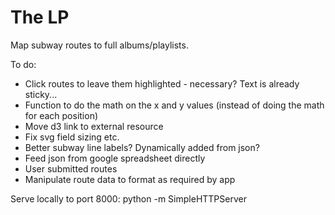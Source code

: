 # The LP

Map subway routes to full albums/playlists.

To do:

* Click routes to leave them highlighted - necessary? Text is already sticky...
* Function to do the math on the x and y values (instead of doing the math for each position)
* Move d3 link to external resource
* Fix svg field sizing etc.
* Better subway line labels? Dynamically added from json?
* Feed json from google spreadsheet directly
* User submitted routes
* Manipulate route data to format as required by app

Serve locally to port 8000: python -m SimpleHTTPServer
